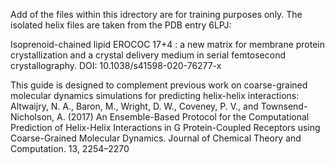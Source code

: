 Add of the files within this idrectory are for training purposes only. The isolated helix files are taken from the PDB entry 6LPJ:

Isoprenoid-chained lipid EROCOC 17+4 : a new matrix for membrane protein crystallization and a crystal delivery medium in serial femtosecond crystallography.
DOI: 10.1038/s41598-020-76277-x 

This guide is designed to complement previous work on coarse-grained molecular dynamics simulations for predicting helix-helix interactions:
Altwaijry, N. A., Baron, M., Wright, D. W., Coveney, P. V., and Townsend-Nicholson, A. (2017) An Ensemble-Based Protocol for the Computational Prediction of Helix-Helix Interactions in G Protein-Coupled Receptors using Coarse-Grained Molecular Dynamics. Journal of Chemical Theory and Computation. 13, 2254–2270

